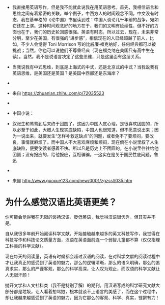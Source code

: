 
- 我直接用英语写作，但是我不能就此说我在用英语思考。首先，我相信语言和思维之间有着紧密的关联。举个例子，中西方人的时间观念不同。中文没有时态，我在基辛格的《论中国》书里读到过：中国人谈论几千年前的战争，宛如它还在上演。这种时间观念好的地方在于，我们的文明有延续性，但不好的方面也在于，我们的历史轮回感很强。英语有时态，所以过去，现在，未来非常分明，至少在美国，有很强的“进步感”，相信现在的人已经超越了前人，比如，不少人会觉得 Toni Morrison 写的比威廉·福克纳好，任何经典都可以被挑战；当然，你也可以说他们不尊重经典（现在福克纳在美国只有高中生在读）。当然，我不是说语言决定了这些思维，只是这里面有这层关系。

- 当我说我有中式思维，到底是上海式的中式，还是北京式的中式？当我说我有英语思维，是美国还是英国？是美国中西部还是东海岸？

- 

- 来自 <https://zhuanlan.zhihu.com/p/72035523>

- 

- 中国小说：

- 叙张生和莺莺到后来终于团圆了。这因为中国人底心理，是很喜欢团圆的，所以必至于如此，大概人生现实底缺陷，中国人也很知道，但不愿意说出来；因为一说出来，就要发生“怎样补救这缺点”的问题，或者免不了要烦闷，要改良，事情就麻烦了。而中国人不大喜欢麻烦和烦闷，现在倘在小说里叙了人生底缺陷，便要使读者感着不快。所以凡是历史上不团圆的，在小说里往往给他团圆；没有报应的，给他报应，互相骗骗。--这实在是关于国民性底问题。鲁迅

- 

- 来自 <http://www.guoxue123.com/new/0001/zgzssl/035.htm> 

# 为什么感觉汉语比英语更美？

 你可能会觉得我在无限的褒扬汉语，贬低英语，我觉得汉语很优秀，但其实并不是。

   自从我很多年前开始阅读科学文献，开始接触越来越多的英文科技写作，我觉得在科技写作和科技论文质量方面，汉语在英语面前连一个弱智儿童都不算（仅仅指理工科类的科学文献）。

   现在每天的阅读量，英语有时候都会超过汉语的阅读，在对科学文献的阅读过程中才让我真正的感受到了英语的魅力，那么的逻辑清晰，那么的语义明确，那么的追真求实，那么的严谨客观，那么的科学高深，让人叹为观止，而汉语的科学文献让人无限汗颜！


   抛开文学和人文社科类（我不是特别了解）的期刊，用汉语写成的科学研究文献大部分都是垃圾，让人看着想骂娘，根本就谈不上语言的美感了，而在这个过程中，却让我越来越感受到了英语的魅力，因为它那么的客观、科学、真实，铿锵有力！

# 